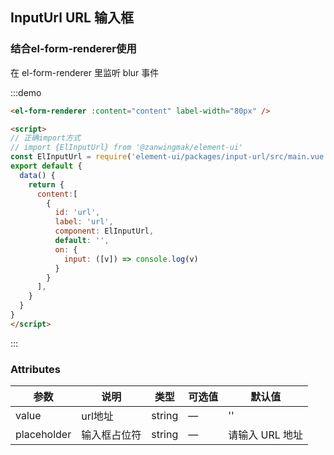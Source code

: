 ## InputUrl URL 输入框

### 结合el-form-renderer使用

在 el-form-renderer 里监听 blur 事件

:::demo

```html
<el-form-renderer :content="content" label-width="80px" />

<script>
// 正确import方式
// import {ElInputUrl} from '@zanwingmak/element-ui'
const ElInputUrl = require('element-ui/packages/input-url/src/main.vue').default
export default {
  data() {
    return {
      content:[
        {
          id: 'url',
          label: 'url',
          component: ElInputUrl,
          default: '',
          on: {
            input: ([v]) => console.log(v)
          }
        }
      ],
    }
  }
}
</script>
```

:::

### Attributes

| 参数      |   说明    |  类型     | 可选值       | 默认值   |
|---------- | -------- |---------- |-------------  |-------- |
| value | url地址 | string   |  —  |  ''  |
| placeholder | 输入框占位符 | string   |  —  |  请输入 URL 地址  |
